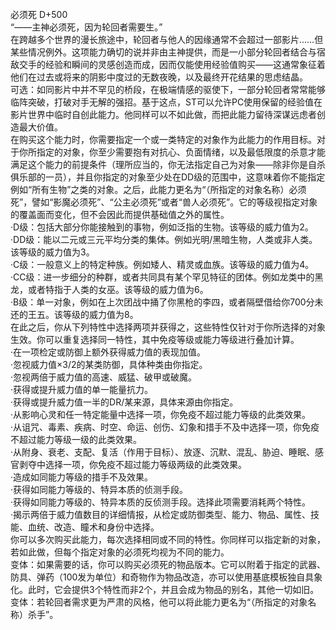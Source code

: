 <title>必须死</title>
<meta name="GENERATOR" content="WinCHM">
<meta http-equiv="Content-Type" content="text/html; charset=gb2312">
<br>必须死 D+500 
<br>“——主神必须死，因为轮回者需要生。” 
<br>在跨越多个世界的漫长旅途中，轮回者与他人的因缘通常不会超过一部影片……但某些情况例外。这项能力确切的说并非由主神提供，而是一小部分轮回者结合与宿敌交手的经验和瞬间的灵感创造而成，因而仅能使用经验值购买——这通常象征着他们在过去或将来的阴影中度过的无数夜晚，以及最终开花结果的思虑结晶。 
<br>可选：如同影片中并不罕见的桥段，在极端情感的驱使下，一部分轮回者常常能够临阵突破，打破对手无解的强招。基于这点，ST可以允许PC使用保留的经验值在影片世界中临时自创此能力。他同样可以不如此做，而把此能力留待深谋远虑者创造最大价值。 
<br>在购买这个能力时，你需要指定一个或一类特定的对象作为此能力的作用目标。对于你所指定的对象，你至少需要抱有对抗心、负面情绪，以及最低限度的杀意才能满足这个能力的前提条件（理所应当的，你无法指定自己为对象——除非你是自杀俱乐部的一员），并且你指定的对象至少处在DD级的范围中，这意味着你不能指定例如“所有生物”之类的对象。之后，此能力更名为“（所指定的对象名称）必须死”，譬如“影魔必须死”、“公主必须死”或者“兽人必须死”。它的等级视指定对象的覆盖面而变化，但不会因此而提供基础值之外的属性。 
<br>·D级：包括大部分你能接触到的事物，例如泛指的生物。该等级的威力值为2。 
<br>·DD级：能以二元或三元平均分类的集体。例如光明/黑暗生物，人类或非人类。该等级的威力值为3。 
<br>·C级：一般意义上的特定种族。例如矮人、精灵或血族。该等级的威力值为4。 
<br>·CC级：进一步细分的种群，或者共同具有某个罕见特征的团体。例如龙类中的黑龙，或者特指于人类的女巫。该等级的威力值为6。 
<br>·B级：单一对象，例如在上次团战中捅了你黑枪的李四，或者隔壁借给你700分未还的王五。该等级的威力值为8。 
<br>在此之后，你从下列特性中选择两项并获得之，这些特性仅针对于你所选择的对象生效。你可以重复选择同一特性，其中免疫等级或能力等级进行叠加计算。 
<br>·在一项检定或防御上额外获得威力值的表现加值。 
<br>·忽视威力值×3/2的某类防御，具体种类由你指定。 
<br>·忽视两倍于威力值的高速、威猛、破甲或破魔。 
<br>·获得或提升威力值的单一能量抗力。 
<br>·获得或提升威力值一半的DR/某来源，具体来源由你指定。 
<br>·从影响心灵和任一特定能量中选择一项，你免疫不超过能力等级的此类效果。 
<br>·从诅咒、毒素、疾病、时空、命运、创伤、幻象和措手不及中选择一项，你免疫不超过能力等级一级的此类效果。 
<br>·从附身、衰老、支配、复活（作用于目标）、放逐、沉默、混乱、胁迫、睡眠、感官剥夺中选择一项，你免疫不超过能力等级两级的此类效果。 
<br>·造成如同能力等级的措手不及效果。 
<br>·获得如同能力等级的、特异本质的侦测手段。 
<br>·获得如同能力等级的、特异本质的反侦测手段。选择此项需要消耗两个特性。 
<br>·揭示两倍于威力值数目的详细情报，从检定或防御类型、能力、物品、属性、技能、血统、改造、瞳术和身份中选择。 
<br>你可以多次购买此能力，每次选择相同或不同的特性。你同样可以指定新的对象，若如此做，但每个指定对象的必须死均视为不同的能力。 
<br>变体：如果需要的话，你可以购买必须死的物品版本。它可以附着于指定的武器、防具、弹药（100发为单位）和奇物作为物品改造，亦可以使用基底模板独自具象化。此时，它会提供3个特性而非2个，并且会成为物品的别名，其他一切如旧。 
<br>变体：若轮回者需求更为严肃的风格，他可以将此能力更名为“（所指定的对象名称）杀手”。